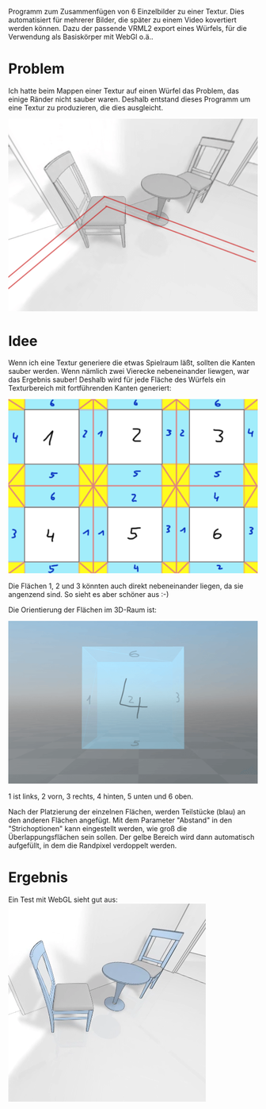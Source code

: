 Programm zum Zusammenfügen von 6 Einzelbilder zu einer Textur. 
Dies automatisiert für mehrerer Bilder, die später zu einem Video kovertiert werden können.
Dazu der passende VRML2 export eines Würfels, für die Verwendung als Basiskörper mit WebGl o.ä..

# Problem
Ich hatte beim Mappen einer Textur auf einen Würfel das Problem, das einige Ränder nicht sauber waren.
Deshalb entstand dieses Programm um eine Textur zu produzieren, die dies ausgleicht. 

![Fehler](https://github.com/polygontwist/vrstitch/blob/master/work/fehlervrstitch.png)

# Idee
Wenn ich eine Textur generiere die etwas Spielraum läßt, sollten die Kanten sauber werden. Wenn nämlich zwei Vierecke nebeneinander liewgen, war das Ergebnis sauber!
Deshalb wird für jede Fläche des Würfels ein Texturbereich mit fortführenden Kanten generiert:

![Aufbau](https://github.com/polygontwist/vrstitch/blob/master/work/aufbau.png)

Die Flächen 1, 2 und 3 könnten auch direkt nebeneinander liegen, da sie angenzend sind. So sieht es aber schöner aus :-)

Die Orientierung der Flächen im 3D-Raum ist:

![3D-Würfel](https://github.com/polygontwist/vrstitch/blob/master/work/wuerfel.png)

1 ist links, 2 vorn, 3 rechts, 4 hinten, 5 unten und 6 oben.

Nach der Platzierung der einzelnen Flächen, werden Teilstücke (blau) an den anderen Flächen angefügt. 
Mit dem Parameter "Abstand" in den "Strichoptionen" kann eingestellt werden, wie groß die Überlappungsflächen sein sollen.
Der gelbe Bereich wird dann automatisch aufgefüllt, in dem die Randpixel verdoppelt werden.

# Ergebnis

Ein Test mit WebGL sieht gut aus:
![WebGL Test](https://github.com/polygontwist/vrstitch/blob/master/work/texturok.png)
